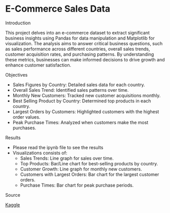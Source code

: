 # E-Commerce Sales Data

Introduction

This project delves into an e-commerce dataset to extract significant business insights using Pandas for data manipulation and Matplotlib for visualization. The analysis aims to answer critical business questions, such as sales performance across different countries, overall sales trends, customer acquisition rates, and purchasing patterns. By understanding these metrics, businesses can make informed decisions to drive growth and enhance customer satisfaction.

Objectives

- Sales Figures by Country: Detailed sales data for each country.
- Overall Sales Trend: Identified sales patterns over time.
- Monthly New Customers: Tracked new customer acquisitions monthly.
- Best Selling Product by Country: Determined top products in each country.
- Largest Orders by Customers: Highlighted customers with the highest order values.
- Peak Purchase Times: Analyzed when customers make the most purchases.

Results

- Please read the ipynb file to see the results
- Visualizations consists of: 
    - Sales Trends: Line graph for sales over time.
    - Top Products: Bar/Line chart for best-selling products by country.
    - Customer Growth: Line graph for monthly new customers.
    - Customers with Largest Orders: Bar chart for the largest customer orders.
    - Purchase Times: Bar chart for peak purchase periods.

Source

[Kaggle](https://www.kaggle.com/datasets/carrie1/ecommerce-data)
